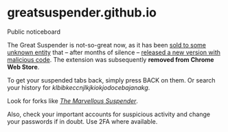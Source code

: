 # greatsuspender.github.io
Public noticeboard

The Great Suspender is not-so-great now, as it has been [sold to some unknown entity](https://github.com/greatsuspender/thegreatsuspender/issues/1175) that – after months of silence – [released a new version with malicious code](https://github.com/greatsuspender/thegreatsuspender/issues/1263).
The extension was subsequently **removed from Chrome Web Store**.

To get your suspended tabs back, simply press BACK on them. Or search your history for _klbibkeccnjlkjkiokjodocebajanakg_.

Look for forks like _[The Marvellous Suspender](https://chrome.google.com/webstore/detail/the-marvellous-suspender/noogafoofpebimajpfpamcfhoaifemoa)_.

Also, check your important accounts for suspicious activity and change your passwords if in doubt. Use 2FA where available.
